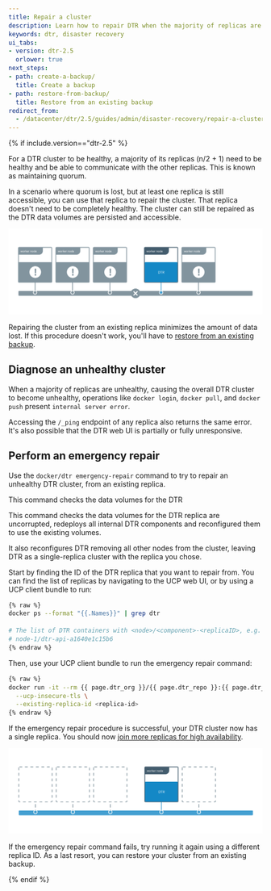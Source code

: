 ```yaml
---
title: Repair a cluster
description: Learn how to repair DTR when the majority of replicas are unhealthy.
keywords: dtr, disaster recovery
ui_tabs:
- version: dtr-2.5
  orlower: true
next_steps:
- path: create-a-backup/
  title: Create a backup
- path: restore-from-backup/
  title: Restore from an existing backup
redirect_from:
  - /datacenter/dtr/2.5/guides/admin/disaster-recovery/repair-a-cluster/
---
```


{% if include.version=="dtr-2.5" %}

For a DTR cluster to be healthy, a majority of its replicas (n/2 + 1) need to
be healthy and be able to communicate with the other replicas. This is known
as maintaining quorum.

In a scenario where quorum is lost, but at least one replica is still
accessible, you can use that replica to repair the cluster. That replica doesn't
need to be completely healthy. The cluster can still be repaired as the DTR
data volumes are persisted and accessible.

![Unhealthy cluster](../../images/repair-cluster-1.svg)

Repairing the cluster from an existing replica minimizes the amount of data lost.
If this procedure doesn't work, you'll have to
[restore from an existing backup](restore-from-backup.md).

## Diagnose an unhealthy cluster

When a majority of replicas are unhealthy, causing the overall DTR cluster to
become unhealthy, operations like `docker login`, `docker pull`, and `docker push`
present `internal server error`.

Accessing the `/_ping` endpoint of any replica also returns the same error.
It's also possible that the DTR web UI is partially or fully unresponsive.

## Perform an emergency repair

Use the `docker/dtr emergency-repair` command to try to repair an unhealthy
DTR cluster, from an existing replica.

This command checks the data volumes for the DTR

This command checks the data volumes for the DTR replica are uncorrupted,
redeploys all internal DTR components and reconfigured them to use the existing
volumes.

It also reconfigures DTR removing all other nodes from the cluster, leaving DTR
as a single-replica cluster with the replica you chose.

Start by finding the ID of the DTR replica that you want to repair from.
You can find the list of replicas by navigating to the UCP web UI, or by using
a UCP client bundle to run:

```bash
{% raw %}
docker ps --format "{{.Names}}" | grep dtr

# The list of DTR containers with <node>/<component>-<replicaID>, e.g.
# node-1/dtr-api-a1640e1c15b6
{% endraw %}
```

Then, use your UCP client bundle to run the emergency repair command:

```bash
{% raw %}
docker run -it --rm {{ page.dtr_org }}/{{ page.dtr_repo }}:{{ page.dtr_version }} emergency-repair \
  --ucp-insecure-tls \
  --existing-replica-id <replica-id>
{% endraw %}
```

If the emergency repair procedure is successful, your DTR cluster now has a
single replica. You should now
[join more replicas for high availability](../configure/set-up-high-availability.md).

![Healthy cluster](../../images/repair-cluster-2.svg)

If the emergency repair command fails, try running it again using a different
replica ID. As a last resort, you can restore your cluster from an existing
backup.

{% endif %}

